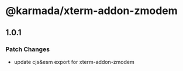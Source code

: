 # @karmada/xterm-addon-zmodem

## 1.0.1

### Patch Changes

- update cjs&esm export for xterm-addon-zmodem
